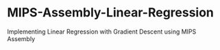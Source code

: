 # MIPS-Assembly-Linear-Regression
Implementing Linear Regression with Gradient Descent using MIPS Assembly
